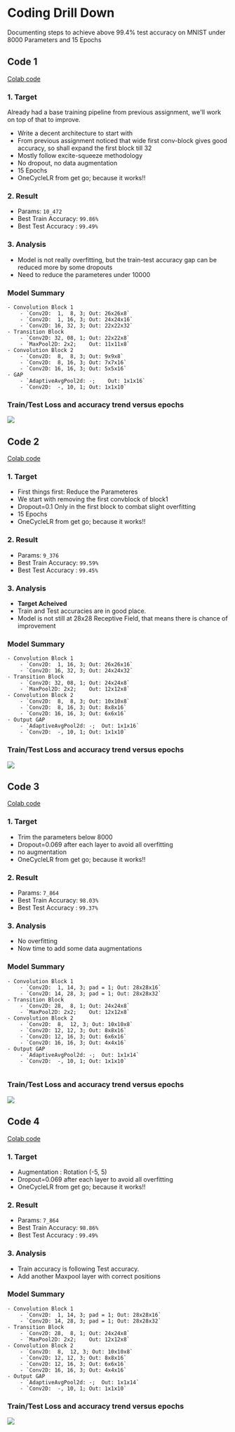 # Coding Drill Down

Documenting steps to achieve above 99.4% test accuracy on MNIST under 8000 Parameters and 15 Epochs

## Code 1 

[Colab code](https://github.com/bhuvnk/EVA6/blob/main/Session%205%20Coding%20Drill%20Down%20/%20Model_Training_Drill_Down_01.ipynb)

### 1. Target
Already had a base training pipeline from previous assignment, we'll work on top of that to improve.

- Write a decent architecture to start with
- From previous assignment noticed that wide first conv-block gives good accuracy, so shall expand the first block till 32
- Mostly follow excite-squeeze methodology
- No dropout, no data augmentation
- 15 Epochs
- OneCycleLR from get go; because it works!!

### 2. Result

- Params: `10_472`
- Best Train Accuracy: `99.86%`
- Best Test Accuracy : `99.49%`

### 3. Analysis

- Model is not really overfitting, but the train-test accuracy gap can be reduced more by some dropouts
- Need to reduce the parameteres under 10000

### Model Summary

```
- Convolution Block 1
    - `Conv2D:  1,  8, 3; Out: 26x26x8`
    - `Conv2D:  1, 16, 3; Out: 24x24x16`
    - `Conv2D: 16, 32, 3; Out: 22x22x32`
- Transition Block
    - `Conv2D: 32, 08, 1; Out: 22x22x8`
    - `MaxPool2D: 2x2;    Out: 11x11x8`
- Convolution Block 2
    - `Conv2D:  8,  8, 3; Out: 9x9x8`
    - `Conv2D:  8, 16, 3; Out: 7x7x16`
    - `Conv2D: 16, 16, 3; Out: 5x5x16`
- GAP
    - `AdaptiveAvgPool2d: -;    Out: 1x1x16`
    - `Conv2D:  -, 10, 1; Out: 1x1x10`
```

### Train/Test Loss and accuracy trend versus epochs
![](images/code1.png)

## Code 2

[Colab code](https://github.com/bhuvnk/EVA6/blob/main/Session%205%20Coding%20Drill%20Down%20/%20Model_Training_Drill_Down_02.ipynb)

### 1. Target

- First things first: Reduce the Parameteres
- We start with removing the first convblock of block1
- Dropout=0.1 Only in the first block to combat slight overfitting
- 15 Epochs
- OneCycleLR from get go; because it works!!

### 2. Result

- Params: `9_376`
- Best Train Accuracy: `99.59%`
- Best Test Accuracy : `99.45%`

### 3. Analysis

- **Target Acheived**
- Train and Test accuracies are in good place.
- Model is not still at 28x28 Receptive Field, that means there is chance of improvement

### Model Summary

```
- Convolution Block 1
    - `Conv2D:  1, 16, 3; Out: 26x26x16`
    - `Conv2D: 16, 32, 3; Out: 24x24x32`
- Transition Block
    - `Conv2D: 32, 08, 1; Out: 24x24x8`
    - `MaxPool2D: 2x2;    Out: 12x12x8`
- Convolution Block 2
    - `Conv2D:  8,  8, 3; Out: 10x10x8`
    - `Conv2D:  8, 16, 3; Out: 8x8x16`
    - `Conv2D: 16, 16, 3; Out: 6x6x16`
- Output GAP
    - `AdaptiveAvgPool2d: -;  Out: 1x1x16`
    - `Conv2D:  -, 10, 1; Out: 1x1x10`
```

### Train/Test Loss and accuracy trend versus epochs

![](images/code2.png)

## Code 3

[Colab code](https://github.com/bhuvnk/EVA6/blob/main/Session%205%20Coding%20Drill%20Down%20/%20Model_Training_Drill_Down_03.ipynb)

### 1. Target

- Trim the parameters below 8000
- Dropout=0.069 after each layer to avoid all overfitting
- no augmentation
- OneCycleLR from get go; because it works!!

### 2. Result

- Params: `7_864`
- Best Train Accuracy: `98.03%`
- Best Test Accuracy : `99.37%`

### 3. Analysis

- No overfitting
- Now time to add some data augmentations


### Model Summary

```
- Convolution Block 1
    - `Conv2D:  1, 14, 3; pad = 1; Out: 28x28x16`
    - `Conv2D: 14, 28, 3; pad = 1; Out: 28x28x32`
- Transition Block
    - `Conv2D: 28,  8, 1; Out: 24x24x8`
    - `MaxPool2D: 2x2;    Out: 12x12x8`
- Convolution Block 2
    - `Conv2D:  8,  12, 3; Out: 10x10x8`
    - `Conv2D: 12, 12, 3; Out: 8x8x16`
    - `Conv2D: 12, 16, 3; Out: 6x6x16`
    - `Conv2D: 16, 16, 3; Out: 4x4x16`
- Output GAP
    - `AdaptiveAvgPool2d: -;  Out: 1x1x14`
    - `Conv2D:  -, 10, 1; Out: 1x1x10`
    
```

### Train/Test Loss and accuracy trend versus epochs

![](images/code3.png)

## Code 4

[Colab code](https://github.com/bhuvnk/EVA6/blob/main/Session%205%20Coding%20Drill%20Down%20/%20Model_Training_Drill_Down_04.ipynb)

### 1. Target

- Augmentation : Rotation (-5, 5)
- Dropout=0.069 after each layer to avoid all overfitting
- OneCycleLR from get go; because it works!!

### 2. Result

- Params: `7_864`
- Best Train Accuracy: `98.86%`
- Best Test Accuracy : `99.49%`

### 3. Analysis

- Train accuracy is following Test accuracy.
- Add another Maxpool layer with correct positions


### Model Summary

```
- Convolution Block 1
    - `Conv2D:  1, 14, 3; pad = 1; Out: 28x28x16`
    - `Conv2D: 14, 28, 3; pad = 1; Out: 28x28x32`
- Transition Block
    - `Conv2D: 28,  8, 1; Out: 24x24x8`
    - `MaxPool2D: 2x2;    Out: 12x12x8`
- Convolution Block 2
    - `Conv2D:  8,  12, 3; Out: 10x10x8`
    - `Conv2D: 12, 12, 3; Out: 8x8x16`
    - `Conv2D: 12, 16, 3; Out: 6x6x16`
    - `Conv2D: 16, 16, 3; Out: 4x4x16`
- Output GAP
    - `AdaptiveAvgPool2d: -;  Out: 1x1x14`
    - `Conv2D:  -, 10, 1; Out: 1x1x10`
```

### Train/Test Loss and accuracy trend versus epochs

![](images/code4.png)
